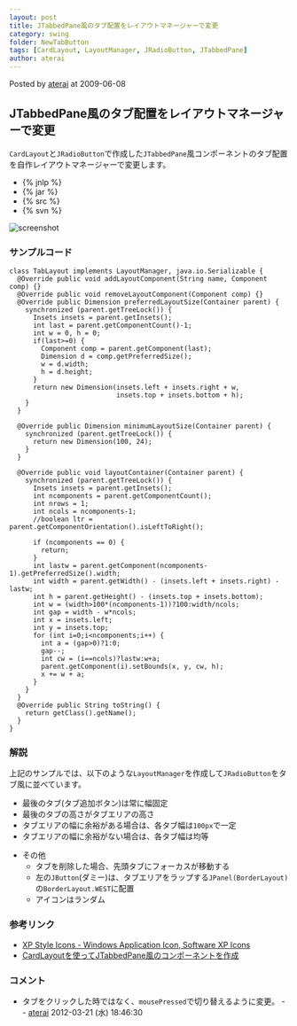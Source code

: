 ```yaml
---
layout: post
title: JTabbedPane風のタブ配置をレイアウトマネージャーで変更
category: swing
folder: NewTabButton
tags: [CardLayout, LayoutManager, JRadioButton, JTabbedPane]
author: aterai
---
```


Posted by [aterai](http://terai.xrea.jp/aterai.html) at 2009-06-08

## JTabbedPane風のタブ配置をレイアウトマネージャーで変更
`CardLayout`と`JRadioButton`で作成した`JTabbedPane`風コンポーネントのタブ配置を自作レイアウトマネージャーで変更します。

- {% jnlp %}
- {% jar %}
- {% src %}
- {% svn %}

<!-- dummy comment line for breaking list -->

![screenshot](https://lh6.googleusercontent.com/_9Z4BYR88imo/TQTQUU8wtpI/AAAAAAAAAfY/BJyG5weJ1VA/s800/NewTabButton.png)

### サンプルコード
<pre class="prettyprint"><code>class TabLayout implements LayoutManager, java.io.Serializable {
  @Override public void addLayoutComponent(String name, Component comp) {}
  @Override public void removeLayoutComponent(Component comp) {}
  @Override public Dimension preferredLayoutSize(Container parent) {
    synchronized (parent.getTreeLock()) {
      Insets insets = parent.getInsets();
      int last = parent.getComponentCount()-1;
      int w = 0, h = 0;
      if(last&gt;=0) {
        Component comp = parent.getComponent(last);
        Dimension d = comp.getPreferredSize();
        w = d.width;
        h = d.height;
      }
      return new Dimension(insets.left + insets.right + w,
                           insets.top + insets.bottom + h);
    }
  }

  @Override public Dimension minimumLayoutSize(Container parent) {
    synchronized (parent.getTreeLock()) {
      return new Dimension(100, 24);
    }
  }

  @Override public void layoutContainer(Container parent) {
    synchronized (parent.getTreeLock()) {
      Insets insets = parent.getInsets();
      int ncomponents = parent.getComponentCount();
      int nrows = 1;
      int ncols = ncomponents-1;
      //boolean ltr = parent.getComponentOrientation().isLeftToRight();

      if (ncomponents == 0) {
        return;
      }
      int lastw = parent.getComponent(ncomponents-1).getPreferredSize().width;
      int width = parent.getWidth() - (insets.left + insets.right) - lastw;
      int h = parent.getHeight() - (insets.top + insets.bottom);
      int w = (width&gt;100*(ncomponents-1))?100:width/ncols;
      int gap = width - w*ncols;
      int x = insets.left;
      int y = insets.top;
      for (int i=0;i&lt;ncomponents;i++) {
        int a = (gap&gt;0)?1:0;
        gap--;
        int cw = (i==ncols)?lastw:w+a;
        parent.getComponent(i).setBounds(x, y, cw, h);
        x += w + a;
      }
    }
  }
  @Override public String toString() {
    return getClass().getName();
  }
}
</code></pre>

### 解説
上記のサンプルでは、以下のような`LayoutManager`を作成して`JRadioButton`をタブ風に並べています。

- 最後のタブ(タブ追加ボタン)は常に幅固定
- 最後のタブの高さがタブエリアの高さ
- タブエリアの幅に余裕がある場合は、各タブ幅は`100px`で一定
- タブエリアの幅に余裕がない場合は、各タブ幅は均等

<!-- dummy comment line for breaking list -->

- その他
    - タブを削除した場合、先頭タブにフォーカスが移動する
    - 左の`JButton`(ダミー)は、タブエリアをラップする`JPanel(BorderLayout)`の`BorderLayout.WEST`に配置
    - アイコンはランダム

<!-- dummy comment line for breaking list -->

### 参考リンク
- [XP Style Icons - Windows Application Icon, Software XP Icons](http://www.icongalore.com/)
- [CardLayoutを使ってJTabbedPane風のコンポーネントを作成](http://terai.xrea.jp/Swing/CardLayoutTabbedPane.html)

<!-- dummy comment line for breaking list -->

### コメント
- タブをクリックした時ではなく、`mousePressed`で切り替えるように変更。 -- [aterai](http://terai.xrea.jp/aterai.html) 2012-03-21 (水) 18:46:30

<!-- dummy comment line for breaking list -->

